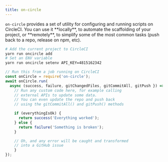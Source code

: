 ```yaml
---
title: on-circle
---
```


<div class="lead">
  <code>on-circle</code> provides a set of utility for configuring and running scripts on
CircleCI. You can use it **locally**, to automate the scaffolding of your project, or
**remotely**, to simplify some of the most common tasks (push back to a repo,
release on npm, etc).
</div>

```sh
# Add the current project to CircleCI
yarn run oncircle add
# Set an ENV variable
yarn run oncircle setenv API_KEY=4815162342
```

```javascript
// Run this from a job running on CircleCI
const onCircle = require('on-circle');
await onCircle.run(
  async (success, failure, gitChangedFiles, gitCommitAll, gitPush }) => {
    // Run any custom code here, for example calling
    // external APIs to update some data.
    // You can even update the repo and push back
    // using the gitCommitAll() and gitPush() methods

    if (everythingIsOk) {
      return success('Everything worked');
    } else {
      return failure('Something is broken');
    }

    // Oh, and any error will be caught and transformed
    // into a GitHub issue
    }
});
```
